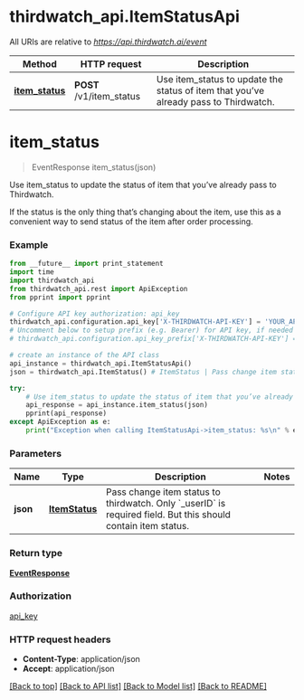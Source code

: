 # thirdwatch_api.ItemStatusApi

All URIs are relative to *https://api.thirdwatch.ai/event*

Method | HTTP request | Description
------------- | ------------- | -------------
[**item_status**](ItemStatusApi.md#item_status) | **POST** /v1/item_status | Use item_status to update the status of item that you’ve already pass to Thirdwatch.


# **item_status**
> EventResponse item_status(json)

Use item_status to update the status of item that you’ve already pass to Thirdwatch.

If the status is the only thing that’s changing about the item, use this as a convenient way to send status of the item after order processing. 

### Example 
```python
from __future__ import print_statement
import time
import thirdwatch_api
from thirdwatch_api.rest import ApiException
from pprint import pprint

# Configure API key authorization: api_key
thirdwatch_api.configuration.api_key['X-THIRDWATCH-API-KEY'] = 'YOUR_API_KEY'
# Uncomment below to setup prefix (e.g. Bearer) for API key, if needed
# thirdwatch_api.configuration.api_key_prefix['X-THIRDWATCH-API-KEY'] = 'Bearer'

# create an instance of the API class
api_instance = thirdwatch_api.ItemStatusApi()
json = thirdwatch_api.ItemStatus() # ItemStatus | Pass change item status to thirdwatch. Only `_userID` is required field. But this should contain item status.

try: 
    # Use item_status to update the status of item that you’ve already pass to Thirdwatch.
    api_response = api_instance.item_status(json)
    pprint(api_response)
except ApiException as e:
    print("Exception when calling ItemStatusApi->item_status: %s\n" % e)
```

### Parameters

Name | Type | Description  | Notes
------------- | ------------- | ------------- | -------------
 **json** | [**ItemStatus**](ItemStatus.md)| Pass change item status to thirdwatch. Only &#x60;_userID&#x60; is required field. But this should contain item status. | 

### Return type

[**EventResponse**](EventResponse.md)

### Authorization

[api_key](../README.md#api_key)

### HTTP request headers

 - **Content-Type**: application/json
 - **Accept**: application/json

[[Back to top]](#) [[Back to API list]](../README.md#documentation-for-api-endpoints) [[Back to Model list]](../README.md#documentation-for-models) [[Back to README]](../README.md)

